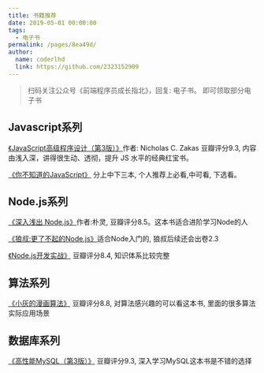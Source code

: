 ```yaml
---
title: 书籍推荐
date: 2019-05-01 00:00:00
tags: 
  - 电子书
permalink: /pages/8ea49d/
author: 
  name: coderlhd
  link: https://github.com/2323152909
---
```


> 扫码关注公众号《前端程序员成长指北》，回复: 电子书。 即可领取部分电子书
## Javascript系列
[《JavaScript高级程序设计（第3版）》](/pages/8ea49d/)作者: Nicholas C. Zakas 豆瓣评分9.3, 内容由浅入深，讲得很生动、透彻，提升 JS 水平的经典红宝书。

[《你不知道的JavaScript》](/pages/8ea49d/) 分上中下三本, 个人推荐上必看,中可看, 下选看。


## Node.js系列
[《深入浅出 Node.js》](/pages/8ea49d/)作者:朴灵, 豆瓣评分8.5。这本书适合进阶学习Node的人

[《狼叔:更了不起的Node.js》](/pages/8ea49d/)适合Node入门的, 狼叔后续还会出卷2.3

[《Node.js开发实战》](/pages/8ea49d/) 豆瓣评分8.4, 知识体系比较完整


## 算法系列
[《小灰的漫画算法》](/pages/8ea49d/) 豆瓣评分8.8, 对算法感兴趣的可以看这本书, 里面的很多算法实际应用场景

## 数据库系列

[《高性能MySQL（第3版）》](/pages/8ea49d/) 豆瓣评分9.3, 深入学习MySQL这本书是不错的选择